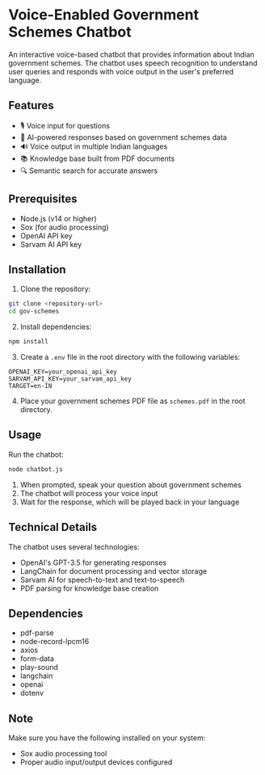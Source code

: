 # Voice-Enabled Government Schemes Chatbot

An interactive voice-based chatbot that provides information about Indian government schemes. The chatbot uses speech recognition to understand user queries and responds with voice output in the user's preferred language.

## Features

- 🎙️ Voice input for questions
- 🤖 AI-powered responses based on government schemes data
- 🔊 Voice output in multiple Indian languages
- 📚 Knowledge base built from PDF documents
- 🔍 Semantic search for accurate answers

## Prerequisites

- Node.js (v14 or higher)
- Sox (for audio processing)
- OpenAI API key
- Sarvam AI API key

## Installation

1. Clone the repository:
```bash
git clone <repository-url>
cd gov-schemes
```

2. Install dependencies:
```bash
npm install
```

3. Create a `.env` file in the root directory with the following variables:
```
OPENAI_KEY=your_openai_api_key
SARVAM_API_KEY=your_sarvam_api_key
TARGET=en-IN
```

4. Place your government schemes PDF file as `schemes.pdf` in the root directory.

## Usage

Run the chatbot:
```bash
node chatbot.js
```

1. When prompted, speak your question about government schemes
2. The chatbot will process your voice input
3. Wait for the response, which will be played back in your language

## Technical Details

The chatbot uses several technologies:
- OpenAI's GPT-3.5 for generating responses
- LangChain for document processing and vector storage
- Sarvam AI for speech-to-text and text-to-speech
- PDF parsing for knowledge base creation

## Dependencies

- pdf-parse
- node-record-lpcm16
- axios
- form-data
- play-sound
- langchain
- openai
- dotenv

## Note

Make sure you have the following installed on your system:
- Sox audio processing tool
- Proper audio input/output devices configured
